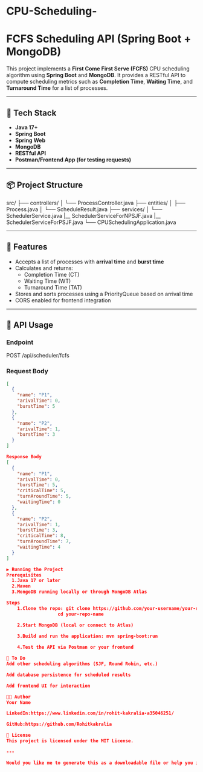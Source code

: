 # CPU-Scheduling-
# FCFS Scheduling API (Spring Boot + MongoDB)

This project implements a **First Come First Serve (FCFS)** CPU scheduling algorithm using **Spring Boot** and **MongoDB**. It provides a RESTful API to compute scheduling metrics such as **Completion Time**, **Waiting Time**, and **Turnaround Time** for a list of processes.
 
---

## 🔧 Tech Stack

- **Java 17+**
- **Spring Boot**
- **Spring Web**
- **MongoDB**
- **RESTful API**
- **Postman/Frontend App (for testing requests)**

---

## 📦 Project Structure

src/
├── controllers/
│ └── ProcessController.java
├── entities/
│ ├── Process.java
│ └── ScheduleResult.java
├── services/
│ └── SchedulerService.java
  |__ SchedulerServiceForNPSJF.java
  |__ SchedulerServiceForPSJF.java
└── CPUSchedulingApplication.java


---

## 📌 Features

- Accepts a list of processes with **arrival time** and **burst time**
- Calculates and returns:
  - Completion Time (CT)
  - Waiting Time (WT)
  - Turnaround Time (TAT)
- Stores and sorts processes using a PriorityQueue based on arrival time
- CORS enabled for frontend integration

---

## 🧪 API Usage

### Endpoint

POST /api/scheduler/fcfs

### Request Body

```json
[
  {
    "name": "P1",
    "arivalTime": 0,
    "burstTime": 5
  },
  {
    "name": "P2",
    "arivalTime": 1,
    "burstTime": 3
  }
]

Response Body
[
  {
    "name": "P1",
    "arivalTime": 0,
    "burstTime": 5,
    "criticalTime": 5,
    "turnAroundTime": 5,
    "waitingTime": 0
  },
  {
    "name": "P2",
    "arivalTime": 1,
    "burstTime": 3,
    "criticalTime": 8,
    "turnAroundTime": 7,
    "waitingTime": 4
  }
]

▶️ Running the Project
Prerequisites
  1.Java 17 or later
  2.Maven
  3.MongoDB running locally or through MongoDB Atlas

Steps
    1.Clone the repo: git clone https://github.com/your-username/your-repo-name.git
                   cd your-repo-name

    2.Start MongoDB (local or connect to Atlas)

    3.Build and run the application: mvn spring-boot:run
    
    4.Test the API via Postman or your frontend

🧹 To Do
Add other scheduling algorithms (SJF, Round Robin, etc.)

Add database persistence for scheduled results

Add frontend UI for interaction

🧑‍💻 Author
Your Name

LinkedIn:https://www.linkedin.com/in/rohit-kakralia-a35046251/

GitHub:https://github.com/Rohitkakralia

📄 License
This project is licensed under the MIT License.

---

Would you like me to generate this as a downloadable file or help you include setup instructions for MongoDB as well?

             
